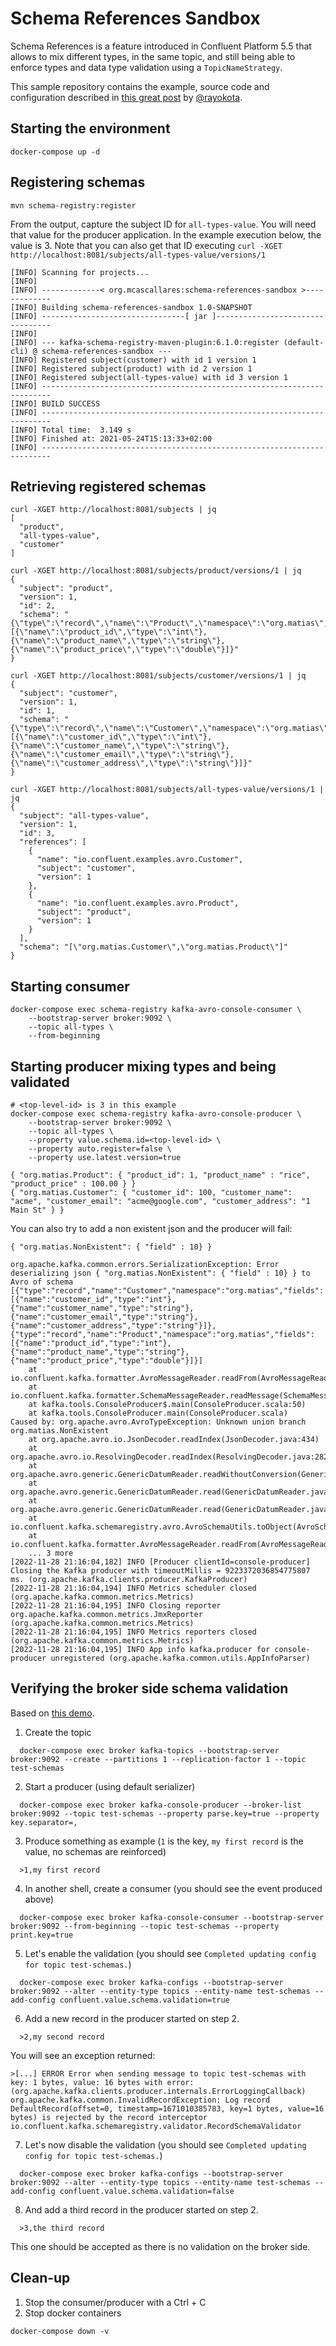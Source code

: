 # Schema References Sandbox

Schema References is a feature introduced in Confluent Platform 5.5 that 
allows to mix different types, in the same topic, and still being able to 
enforce types and data type validation using a `TopicNameStrategy`.

This sample repository contains the example, source code and 
configuration described in 
[this great post](https://www.confluent.io/blog/multiple-event-types-in-the-same-kafka-topic/) 
by [@rayokota](https://github.com/rayokota).


## Starting the environment

```shell
docker-compose up -d
```


## Registering schemas

```shell
mvn schema-registry:register
```

From the output, capture the subject ID for `all-types-value`. You will need that value for the producer application. In the example execution below, the value is 3. Note that you can also get that ID executing `curl -XGET http://localhost:8081/subjects/all-types-value/versions/1` 

```shell
[INFO] Scanning for projects...
[INFO]
[INFO] -------------< org.mcascallares:schema-references-sandbox >-------------
[INFO] Building schema-references-sandbox 1.0-SNAPSHOT
[INFO] --------------------------------[ jar ]---------------------------------
[INFO]
[INFO] --- kafka-schema-registry-maven-plugin:6.1.0:register (default-cli) @ schema-references-sandbox ---
[INFO] Registered subject(customer) with id 1 version 1
[INFO] Registered subject(product) with id 2 version 1
[INFO] Registered subject(all-types-value) with id 3 version 1
[INFO] ------------------------------------------------------------------------
[INFO] BUILD SUCCESS
[INFO] ------------------------------------------------------------------------
[INFO] Total time:  3.149 s
[INFO] Finished at: 2021-05-24T15:13:33+02:00
[INFO] ------------------------------------------------------------------------
```


## Retrieving registered schemas

```shell
curl -XGET http://localhost:8081/subjects | jq
[
  "product",
  "all-types-value",
  "customer"
]
```

```shell
curl -XGET http://localhost:8081/subjects/product/versions/1 | jq
{
  "subject": "product",
  "version": 1,
  "id": 2,
  "schema": "{\"type\":\"record\",\"name\":\"Product\",\"namespace\":\"org.matias\",\"fields\":[{\"name\":\"product_id\",\"type\":\"int\"},{\"name\":\"product_name\",\"type\":\"string\"},{\"name\":\"product_price\",\"type\":\"double\"}]}"
}
```

```shell
curl -XGET http://localhost:8081/subjects/customer/versions/1 | jq
{
  "subject": "customer",
  "version": 1,
  "id": 1,
  "schema": "{\"type\":\"record\",\"name\":\"Customer\",\"namespace\":\"org.matias\",\"fields\":[{\"name\":\"customer_id\",\"type\":\"int\"},{\"name\":\"customer_name\",\"type\":\"string\"},{\"name\":\"customer_email\",\"type\":\"string\"},{\"name\":\"customer_address\",\"type\":\"string\"}]}"
}
```

```shell
curl -XGET http://localhost:8081/subjects/all-types-value/versions/1 | jq
{
  "subject": "all-types-value",
  "version": 1,
  "id": 3,
  "references": [
    {
      "name": "io.confluent.examples.avro.Customer",
      "subject": "customer",
      "version": 1
    },
    {
      "name": "io.confluent.examples.avro.Product",
      "subject": "product",
      "version": 1
    }
  ],
  "schema": "[\"org.matias.Customer\",\"org.matias.Product\"]"
}
```


## Starting consumer

```shell
docker-compose exec schema-registry kafka-avro-console-consumer \
    --bootstrap-server broker:9092 \
    --topic all-types \
    --from-beginning
```


## Starting producer mixing types and being validated

```shell
# <top-level-id> is 3 in this example
docker-compose exec schema-registry kafka-avro-console-producer \
    --bootstrap-server broker:9092 \
    --topic all-types \
    --property value.schema.id=<top-level-id> \
    --property auto.register=false \
    --property use.latest.version=true

{ "org.matias.Product": { "product_id": 1, "product_name" : "rice", "product_price" : 100.00 } } 
{ "org.matias.Customer": { "customer_id": 100, "customer_name": "acme", "customer_email": "acme@google.com", "customer_address": "1 Main St" } } 
```

You can also try to add a non existent json and the producer will fail: 

```shell
{ "org.matias.NonExistent": { "field" : 10} }

org.apache.kafka.common.errors.SerializationException: Error deserializing json { "org.matias.NonExistent": { "field" : 10} } to Avro of schema [{"type":"record","name":"Customer","namespace":"org.matias","fields":[{"name":"customer_id","type":"int"},{"name":"customer_name","type":"string"},{"name":"customer_email","type":"string"},{"name":"customer_address","type":"string"}]},{"type":"record","name":"Product","namespace":"org.matias","fields":[{"name":"product_id","type":"int"},{"name":"product_name","type":"string"},{"name":"product_price","type":"double"}]}]
	at io.confluent.kafka.formatter.AvroMessageReader.readFrom(AvroMessageReader.java:134)
	at io.confluent.kafka.formatter.SchemaMessageReader.readMessage(SchemaMessageReader.java:325)
	at kafka.tools.ConsoleProducer$.main(ConsoleProducer.scala:50)
	at kafka.tools.ConsoleProducer.main(ConsoleProducer.scala)
Caused by: org.apache.avro.AvroTypeException: Unknown union branch org.matias.NonExistent
	at org.apache.avro.io.JsonDecoder.readIndex(JsonDecoder.java:434)
	at org.apache.avro.io.ResolvingDecoder.readIndex(ResolvingDecoder.java:282)
	at org.apache.avro.generic.GenericDatumReader.readWithoutConversion(GenericDatumReader.java:188)
	at org.apache.avro.generic.GenericDatumReader.read(GenericDatumReader.java:161)
	at org.apache.avro.generic.GenericDatumReader.read(GenericDatumReader.java:154)
	at io.confluent.kafka.schemaregistry.avro.AvroSchemaUtils.toObject(AvroSchemaUtils.java:214)
	at io.confluent.kafka.formatter.AvroMessageReader.readFrom(AvroMessageReader.java:124)
	... 3 more
[2022-11-28 21:16:04,182] INFO [Producer clientId=console-producer] Closing the Kafka producer with timeoutMillis = 9223372036854775807 ms. (org.apache.kafka.clients.producer.KafkaProducer)
[2022-11-28 21:16:04,194] INFO Metrics scheduler closed (org.apache.kafka.common.metrics.Metrics)
[2022-11-28 21:16:04,195] INFO Closing reporter org.apache.kafka.common.metrics.JmxReporter (org.apache.kafka.common.metrics.Metrics)
[2022-11-28 21:16:04,195] INFO Metrics reporters closed (org.apache.kafka.common.metrics.Metrics)
[2022-11-28 21:16:04,195] INFO App info kafka.producer for console-producer unregistered (org.apache.kafka.common.utils.AppInfoParser)
```


## Verifying the broker side schema validation

Based on [this demo](https://docs.confluent.io/platform/current/schema-registry/schema-validation.html#demo-enabling-sv-on-a-topic-at-the-command-line).

1. Create the topic

```shell
  docker-compose exec broker kafka-topics --bootstrap-server broker:9092 --create --partitions 1 --replication-factor 1 --topic test-schemas
```

2. Start a producer (using default serializer)

```shell
  docker-compose exec broker kafka-console-producer --broker-list broker:9092 --topic test-schemas --property parse.key=true --property key.separator=,
```

3. Produce something as example (`1` is the key, `my first record` is the value, no schemas are reinforced)
```
  >1,my first record
```

4. In another shell, create a consumer (you should see the event produced above)
```shell
  docker-compose exec broker kafka-console-consumer --bootstrap-server broker:9092 --from-beginning --topic test-schemas --property print.key=true
```

5. Let's enable the validation (you should see `Completed updating config for topic test-schemas.`)

```shell
  docker-compose exec broker kafka-configs --bootstrap-server broker:9092 --alter --entity-type topics --entity-name test-schemas --add-config confluent.value.schema.validation=true
```

6. Add a new record in the producer started on step 2.
```
  >2,my second record
```

You will see an exception returned:

```shell
>[...] ERROR Error when sending message to topic test-schemas with key: 1 bytes, value: 16 bytes with error: (org.apache.kafka.clients.producer.internals.ErrorLoggingCallback)
org.apache.kafka.common.InvalidRecordException: Log record DefaultRecord(offset=0, timestamp=1671010385783, key=1 bytes, value=16 bytes) is rejected by the record interceptor io.confluent.kafka.schemaregistry.validator.RecordSchemaValidator
```

7. Let's now disable the validation (you should see `Completed updating config for topic test-schemas.`)

```shell
  docker-compose exec broker kafka-configs --bootstrap-server broker:9092 --alter --entity-type topics --entity-name test-schemas --add-config confluent.value.schema.validation=false
```

8. And add a third record in the producer started on step 2.
```
  >3,the third record
```

This one should be accepted as there is no validation on the broker side.

## Clean-up

1. Stop the consumer/producer with a Ctrl + C
2. Stop docker containers

```shell
docker-compose down -v
```